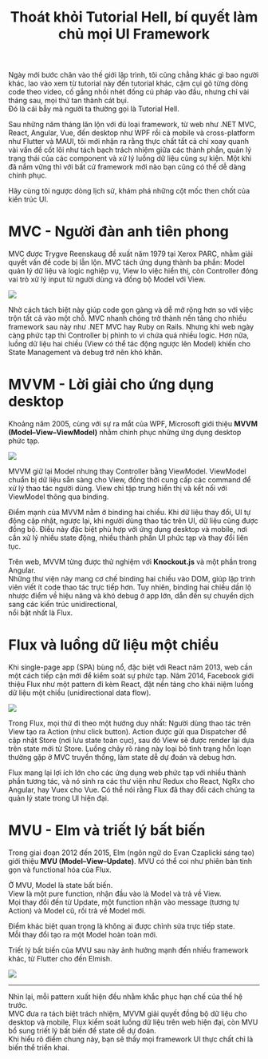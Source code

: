 ﻿---
url: [/post/thoat-khoi-tutorial-hell-bi-quyet-lam-chu-moi-ui-framework]
title: "Thoát khỏi Tutorial Hell, bí quyết làm chủ mọi UI Framework"
$attribute: PostMetadata(Id = 1, Title = "Thoát khỏi Tutorial Hell, bí quyết làm chủ mọi UI Framework", Category = "Software Architecture", LastModified = "29-09-2025")
$layout: BlogContentLayout
---

Ngày mới bước chân vào thế giới lập trình, tôi cũng chẳng khác gì bao người khác, 
lao vào xem từ tutorial này đến tutorial khác, cặm cụi gõ từng dòng code theo video, 
cố gắng nhồi nhét đống cú pháp vào đầu, nhưng chỉ vài tháng sau, mọi thứ tan thành cát bụi.  
Đó là cái bẫy mà người ta thường gọi là Tutorial Hell.

Sau những năm tháng lăn lộn với đủ loại framework, từ web như .NET MVC, React, Angular, Vue, đến desktop như WPF 
rồi cả mobile và cross-platform như Flutter và MAUI, tôi mới nhận ra rằng thực chất tất cả chỉ 
xoay quanh vài vấn đề cốt lõi như tách bạch trách nhiệm giữa các thành phần, 
quản lý trạng thái của các component và xử lý luồng dữ liệu cùng sự kiện. 
Một khi đã nắm vững thì với bất cứ framework mới nào bạn cũng có thể dễ dàng chinh phục.

Hãy cùng tôi ngược dòng lịch sử, khám phá những cột mốc then chốt của kiến trúc UI.

# MVC - Người đàn anh tiên phong
 
MVC được Trygve Reenskaug đề xuất năm 1979 tại Xerox PARC, nhằm giải quyết vấn đề code bị lẫn lộn. 
MVC tách ứng dụng thành ba phần: Model quản lý dữ liệu và logic nghiệp vụ, 
View lo việc hiển thị, còn Controller đóng vai trò xử lý input từ người dùng và đồng bộ Model với View.  

<img src="/mvc.webp" loading="lazy" />
<br />

Nhờ cách tách biệt này giúp code gọn gàng và dễ mở rộng hơn so với việc trộn tất cả vào một chỗ.
MVC nhanh chóng trở thành nền tảng cho nhiều framework sau này như .NET MVC hay Ruby on Rails. 
Nhưng khi web ngày càng phức tạp thì Controller bị phình to vì chứa 
quá nhiều logic. Hơn nữa, luồng dữ liệu hai chiều (View có thể tác động ngược lên Model) 
khiến cho State Management và debug trở nên khó khăn.

# MVVM - Lời giải cho ứng dụng desktop

Khoảng năm 2005, cùng với sự ra mắt của WPF, Microsoft giới thiệu **MVVM (Model–View–ViewModel)** 
nhằm chinh phục những ứng dụng desktop phức tạp.

<img src="/mvvm.png" loading="lazy" />
<br />

MVVM giữ lại Model nhưng thay Controller bằng ViewModel. ViewModel chuẩn bị dữ liệu 
sẵn sàng cho View, đồng thời cung cấp các command để xử lý thao tác người dùng. 
View chỉ tập trung hiển thị và kết nối với ViewModel thông qua binding.

Điểm mạnh của MVVM nằm ở binding hai chiều. Khi dữ liệu thay đổi, UI tự động cập nhật, 
ngược lại, khi người dùng thao tác trên UI, dữ liệu cũng được đồng bộ. 
Điều này đặc biệt phù hợp với ứng dụng desktop và mobile, nơi cần xử lý nhiều state động, 
nhiều thành phần UI phức tạp và thay đổi liên tục.

Trên web, MVVM từng được thử nghiệm với **Knockout.js** và một phần trong Angular.  
Những thư viện này mang cơ chế binding hai chiều vào DOM, giúp lập trình viên 
viết ít code thao tác trực tiếp hơn. Tuy nhiên, binding hai chiều dần lộ nhược điểm về 
hiệu năng và khó debug ở app lớn, dẫn đến sự chuyển dịch sang các kiến trúc unidirectional,  
nổi bật nhất là Flux.

# Flux và luồng dữ liệu một chiều

Khi single-page app (SPA) bùng nổ, đặc biệt với React năm 2013, web cần một cách tiếp cận 
mới để kiểm soát sự phức tạp. Năm 2014, Facebook giới thiệu Flux như một pattern đi 
kèm React, đặt nền tảng cho khái niệm luồng dữ liệu một chiều (unidirectional data flow).

<img src="/flux.png" loading="lazy" />
<br />

Trong Flux, mọi thứ đi theo một hướng duy nhất: Người dùng thao tác trên View tạo ra 
Action (như click button). Action được gửi qua Dispatcher để cập nhật Store 
(nơi lưu state toàn cục), sau đó View sẽ được render lại dựa trên state mới từ Store. 
Luồng chảy rõ ràng này loại bỏ tình trạng hỗn loạn thường gặp ở MVC truyền thống, 
làm state dễ dự đoán và debug hơn.

Flux mang lại lợi ích lớn cho các ứng dụng web phức tạp với nhiều thành phần tương tác, 
và nó sinh ra các thư viện như Redux cho React, NgRx cho Angular, hay Vuex cho Vue. 
Có thể nói rằng Flux đã thay đổi cách chúng ta quản lý state trong UI hiện đại. 

# MVU - Elm và triết lý bất biến  

Trong giai đoạn 2012 đến 2015, Elm (ngôn ngữ do Evan Czaplicki sáng tạo) giới thiệu 
**MVU (Model–View–Update)**. MVU có thể coi như phiên bản tinh gọn và functional hóa của Flux. 

Ở MVU, Model là state bất biến.  
View là một pure function, nhận đầu vào là Model và trả về View.  
Mọi thay đổi đến từ Update, một function nhận vào message (tương tự Action) và Model cũ, rồi trả về Model mới. 

Điểm khác biệt quan trọng là không ai được chỉnh sửa trực tiếp state.  
Mỗi thay đổi tạo ra một Model hoàn toàn mới.  

Triết lý bất biến của MVU sau này ảnh hưởng mạnh đến nhiều framework khác, 
từ Flutter cho đến Elmish.  

<img src="/mvu.png">
<br />

---

Nhìn lại, mỗi pattern xuất hiện đều nhằm khắc phục hạn chế của thế hệ trước.  
MVC đưa ra tách biệt trách nhiệm, MVVM giải quyết đồng bộ dữ liệu cho desktop và mobile, 
Flux kiểm soát luồng dữ liệu trên web hiện đại, còn MVU bổ sung triết lý bất biến để state dễ dự đoán.  
Khi hiểu rõ điểm chung này, bạn sẽ thấy mọi framework UI thực chất chỉ là biến thể triển khai.  
